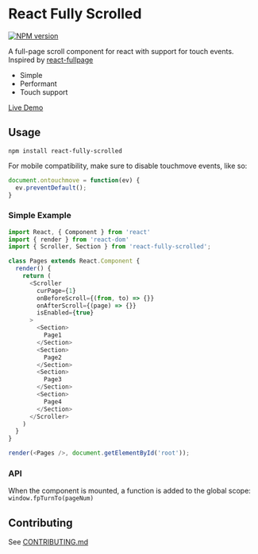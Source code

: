 # React Fully Scrolled

[![NPM version][npm-image]][npm-url]

[npm-image]: http://img.shields.io/npm/v/react-fully-scrolled.svg?style=flat-square
[npm-url]: http://npmjs.org/package/react-fully-scrolled


A full-page scroll component for react with support for touch events.  
Inspired by [react-fullpage](https://github.com/Toxni/react-fullPage)

* Simple  
* Performant  
* Touch support


[Live Demo](https://giladaya.github.io/react-fully-scrolled/)

## Usage

`npm install react-fully-scrolled`  

For mobile compatibility, make sure to disable touchmove events, like so: 
```js
document.ontouchmove = function(ev) {
  ev.preventDefault();
}
```

### Simple Example

```js
import React, { Component } from 'react'
import { render } from 'react-dom'
import { Scroller, Section } from 'react-fully-scrolled';

class Pages extends React.Component {
  render() {
    return (
      <Scroller
        curPage={1}
        onBeforeScroll={(from, to) => {}}
        onAfterScroll={(page) => {}}
        isEnabled={true}
      >
        <Section>
          Page1
        </Section>
        <Section>
          Page2
        </Section>
        <Section>
          Page3
        </Section>
        <Section>
          Page4
        </Section>
      </Scroller>
    )
  }
}

render(<Pages />, document.getElementById('root'));
```

### API

When the component is mounted, a function is added to the global scope:  
`window.fpTurnTo(pageNum)`

## Contributing
See [CONTRIBUTING.md](CONTRIBUTING.md)

